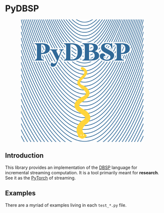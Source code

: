 # PyDBSP
<div align="center">
<a href="/assets/" />
<img src="/assets/logo.svg" width=400px" />
</a>
</div>

## Introduction
This library provides an implementation of the [DBSP](https://arxiv.org/pdf/2203.16684) language for incremental streaming
computation. It is a tool primarily meant for **research**. See it as the [PyTorch](https://github.com/pytorch/pytorch) of streaming.

## Examples
There are a myriad of examples living in each `test_*.py` file.
